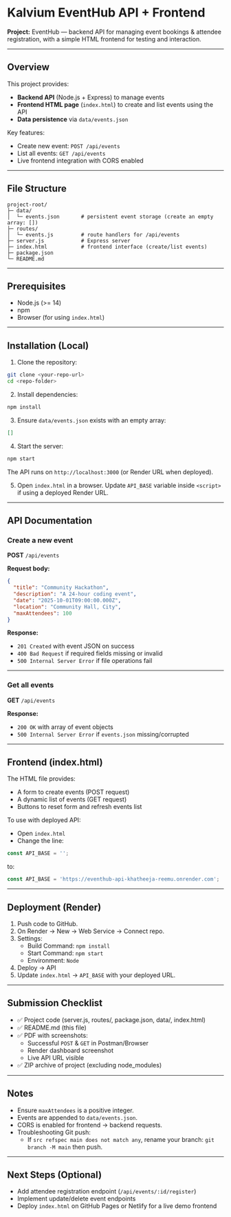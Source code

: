 # Kalvium EventHub API + Frontend

**Project:** EventHub — backend API for managing event bookings & attendee registration, with a simple HTML frontend for testing and interaction.

---

## Overview
This project provides:
- **Backend API** (Node.js + Express) to manage events
- **Frontend HTML page** (`index.html`) to create and list events using the API
- **Data persistence** via `data/events.json`

Key features:
- Create new event: `POST /api/events`
- List all events: `GET /api/events`
- Live frontend integration with CORS enabled

---

## File Structure
```
project-root/
├─ data/
│  └─ events.json       # persistent event storage (create an empty array: [])
├─ routes/
│  └─ events.js         # route handlers for /api/events
├─ server.js            # Express server
├─ index.html           # frontend interface (create/list events)
├─ package.json
└─ README.md
```

---

## Prerequisites
- Node.js (>= 14)
- npm
- Browser (for using `index.html`)

---

## Installation (Local)
1. Clone the repository:
```bash
git clone <your-repo-url>
cd <repo-folder>
```
2. Install dependencies:
```bash
npm install
```
3. Ensure `data/events.json` exists with an empty array:
```json
[]
```
4. Start the server:
```bash
npm start
```
The API runs on `http://localhost:3000` (or Render URL when deployed).

5. Open `index.html` in a browser. Update `API_BASE` variable inside `<script>` if using a deployed Render URL.

---

## API Documentation

### Create a new event
**POST** `/api/events`

**Request body:**
```json
{
  "title": "Community Hackathon",
  "description": "A 24-hour coding event",
  "date": "2025-10-01T09:00:00.000Z",
  "location": "Community Hall, City",
  "maxAttendees": 100
}
```

**Response:**
- `201 Created` with event JSON on success
- `400 Bad Request` if required fields missing or invalid
- `500 Internal Server Error` if file operations fail

---

### Get all events
**GET** `/api/events`

**Response:**
- `200 OK` with array of event objects
- `500 Internal Server Error` if `events.json` missing/corrupted

---

## Frontend (index.html)
The HTML file provides:
- A form to create events (POST request)
- A dynamic list of events (GET request)
- Buttons to reset form and refresh events list

To use with deployed API:
- Open `index.html`
- Change the line:
```js
const API_BASE = '';
```
to:
```js
const API_BASE = 'https://eventhub-api-khatheeja-reemu.onrender.com';
```

---

## Deployment (Render)
1. Push code to GitHub.
2. On Render → New → Web Service → Connect repo.
3. Settings:
   - Build Command: `npm install`
   - Start Command: `npm start`
   - Environment: `Node`
4. Deploy → API 
5. Update `index.html` → `API_BASE` with your deployed URL.

---

## Submission Checklist
- ✅ Project code (server.js, routes/, package.json, data/, index.html)
- ✅ README.md (this file)
- ✅ PDF with screenshots:
  - Successful `POST` & `GET` in Postman/Browser
  - Render dashboard screenshot
  - Live API URL visible
- ✅ ZIP archive of project (excluding node_modules)

---

## Notes
- Ensure `maxAttendees` is a positive integer.
- Events are appended to `data/events.json`.
- CORS is enabled for frontend → backend requests.
- Troubleshooting Git push:
  - If `src refspec main does not match any`, rename your branch: `git branch -M main` then push.

---

## Next Steps (Optional)
- Add attendee registration endpoint (`/api/events/:id/register`)
- Implement update/delete event endpoints
- Deploy `index.html` on GitHub Pages or Netlify for a live demo frontend
